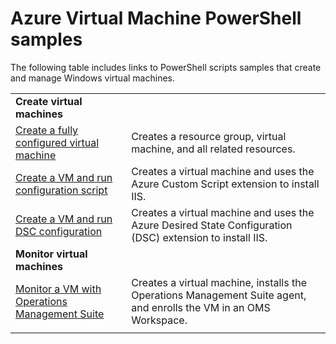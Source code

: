 <properties
    pageTitle="Azure Virtual Machine PowerShell Samples | Azure"
    description="Azure Virtual Machine PowerShell Samples"
    services="virtual-machines-windows"
    documentationcenter="virtual-machines"
    author="neilpeterson"
    manager="timlt"
    editor="tysonn"
    tags="azure-service-management" />
<tags
    ms.assetid=""
    ms.service="virtual-machines-windows"
    ms.devlang="na"
    ms.topic="article"
    ms.tgt_pltfrm="vm-windows"
    ms.workload="infrastructure"
    ms.date="03/16/2017"
    wacn.date=""
    ms.author="nepeters" />

# Azure Virtual Machine PowerShell samples

The following table includes links to PowerShell scripts samples that create and manage Windows virtual machines.

| | |
|---|---|
|**Create virtual machines**||
| [Create a fully configured virtual machine](/documentation/articles/virtual-machines-windows-powershell-sample-create-vm/) | Creates a resource group, virtual machine, and all related resources.|
| [Create a VM and run configuration script](/documentation/articles/virtual-machines-windows-powershell-sample-create-vm-iis/) | Creates a virtual machine and uses the Azure Custom Script extension to install IIS. |
| [Create a VM and run DSC configuration](/documentation/articles/virtual-machines-windows-powershell-sample-create-iis-using-dsc/) | Creates a virtual machine and uses the Azure Desired State Configuration (DSC) extension to install IIS. |
|**Monitor virtual machines**||
| [Monitor a VM with Operations Management Suite](/documentation/articles/virtual-machines-windows-powershell-sample-create-vm-oms/) | Creates a virtual machine, installs the Operations Management Suite agent, and enrolls the VM in an OMS Workspace.  |
| | |